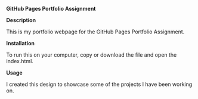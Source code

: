 <b> GitHub Pages Portfolio Assignment </b>


<b> Description </b>

This is my portfolio webpage for the GitHub Pages Portfolio Assignment.

<b> Installation </b>

To run this on your computer, copy or download the file and open the index.html.

<b> Usage </b>

I created this design to showcase some of the projects I have been working on.
